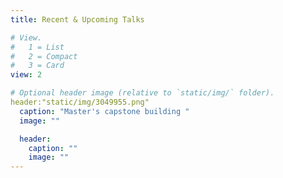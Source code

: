 ```yaml
---
title: Recent & Upcoming Talks

# View.
#   1 = List
#   2 = Compact
#   3 = Card
view: 2

# Optional header image (relative to `static/img/` folder).
header:"static/img/3049955.png"
  caption: "Master's capstone building "
  image: ""

  header:
    caption: ""
    image: ""
---
```

